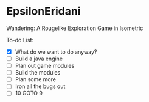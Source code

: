 # EpsilonEridani
Wandering: A Rougelike Exploration Game in Isometric

To-do List:
- [x] What do we want to do anyway?
- [ ] Build a java engine
- [ ] Plan out game modules
- [ ] Build the modules
- [ ] Plan some more
- [ ] Iron all the bugs out
- [ ] 10 GOTO 9
